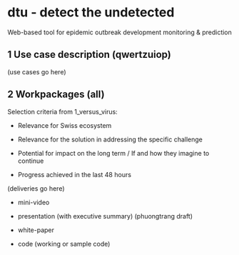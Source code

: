 # dtu - detect the undetected
Web-based tool for epidemic outbreak development monitoring & prediction

## 1 Use case description (qwertzuiop)
(use cases go here)





## 2 Workpackages (all)

Selection criteria from 1_versus_virus:

- Relevance for Swiss ecosystem

- Relevance for the solution in addressing the specific challenge

- Potential for impact on the long term /  If and how they imagine to continue

- Progress achieved in the last 48 hours

(deliveries go here)

- mini-video

- presentation (with executive summary) (phuongtrang draft)


- white-paper


- code (working or sample code) 
